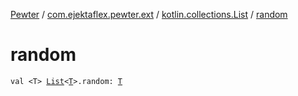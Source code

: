 [Pewter](../../index.md) / [com.ejektaflex.pewter.ext](../index.md) / [kotlin.collections.List](index.md) / [random](./random.md)

# random

`val <T> `[`List`](https://kotlinlang.org/api/latest/jvm/stdlib/kotlin.collections/-list/index.html)`<`[`T`](random.md#T)`>.random: `[`T`](random.md#T)
